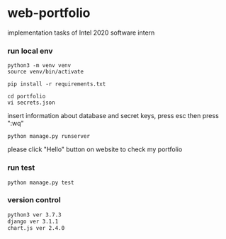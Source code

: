 # web-portfolio
implementation tasks of Intel 2020 software intern

### run local env

```
python3 -m venv venv
source venv/bin/activate
```

```
pip install -r requirements.txt
```

```
cd portfolio
vi secrets.json
``` 

insert information about database and secret keys, press esc then press ":wq"

```
python manage.py runserver
```

please click "Hello" button on website to check my portfolio


### run test
```
python manage.py test
```


### version control
```sh
python3 ver 3.7.3
django ver 3.1.1
chart.js ver 2.4.0
```
